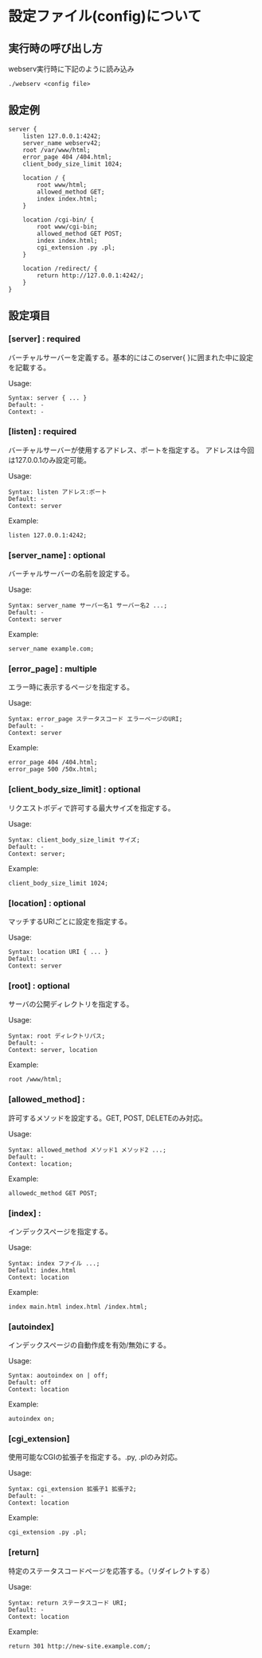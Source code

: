 # 設定ファイル(config)について

## 実行時の呼び出し方
webserv実行時に下記のように読み込み
```
./webserv <config file>
```

## 設定例

```
server {
	listen 127.0.0.1:4242;
	server_name webserv42;
	root /var/www/html;
	error_page 404 /404.html;
	client_body_size_limit 1024;

	location / {
		root www/html;
		allowed_method GET;
		index index.html;
	}

	location /cgi-bin/ {
		root www/cgi-bin;
		allowed_method GET POST;
		index index.html;
		cgi_extension .py .pl;
	}

	location /redirect/ {
		return http://127.0.0.1:4242/;
	}
}

```

## 設定項目

### [server] : required

バーチャルサーバーを定義する。基本的にはこのserver{ }に囲まれた中に設定を記載する。

Usage:
```
Syntax: server { ... }
Default: -
Context: -
```

### [listen] : required

バーチャルサーバーが使用するアドレス、ポートを指定する。
アドレスは今回は127.0.0.1のみ設定可能。

Usage:
```
Syntax: listen アドレス:ポート
Default: -
Context: server
```

Example:
```
listen 127.0.0.1:4242;
```

### [server_name] : optional

バーチャルサーバーの名前を設定する。

Usage:
```
Syntax: server_name サーバー名1 サーバー名2 ...;
Default: -
Context: server
```

Example:
```
server_name example.com;
```

### [error_page] : multiple

エラー時に表示するページを指定する。

Usage:
```
Syntax: error_page ステータスコード エラーページのURI;
Default: -
Context: server
```

Example:
```
error_page 404 /404.html;
error_page 500 /50x.html;
```

### [client_body_size_limit] : optional

リクエストボディで許可する最大サイズを指定する。

Usage:
```
Syntax: client_body_size_limit サイズ;
Default: -
Context: server;
```

Example:
```
client_body_size_limit 1024;
```

### [location] : optional

マッチするURIごとに設定を指定する。

Usage:
```
Syntax: location URI { ... }
Default: -
Context: server
```

### [root] : optional

サーバの公開ディレクトリを指定する。

Usage:
```
Syntax: root ディレクトリパス;
Default: -
Context: server, location
```

Example:
```
root /www/html;
```

### [allowed_method] : 

許可するメソッドを設定する。GET, POST, DELETEのみ対応。

Usage:
```
Syntax: allowed_method メソッド1 メソッド2 ...;
Default: -
Context: location;
```

Example:
```
allowedc_method GET POST;
```

### [index] :

インデックスページを指定する。

Usage:
```
Syntax: index ファイル ...;
Default: index.html
Context: location
```

Example:
```
index main.html index.html /index.html;
```

### [autoindex]

インデックスページの自動作成を有効/無効にする。

Usage:
```
Syntax: aoutoindex on | off;
Default: off
Context: location
```

Example:
```
autoindex on;
```

### [cgi_extension]

使用可能なCGIの拡張子を指定する。.py, .plのみ対応。

Usage:
```
Syntax: cgi_extension 拡張子1 拡張子2;
Default: -
Context: location
```

Example:
```
cgi_extension .py .pl;
```

### [return]

特定のステータスコードページを応答する。（リダイレクトする）

Usage:
```
Syntax: return ステータスコード URI;
Default: -
Context: location
```

Example:
```
return 301 http://new-site.example.com/;
```
